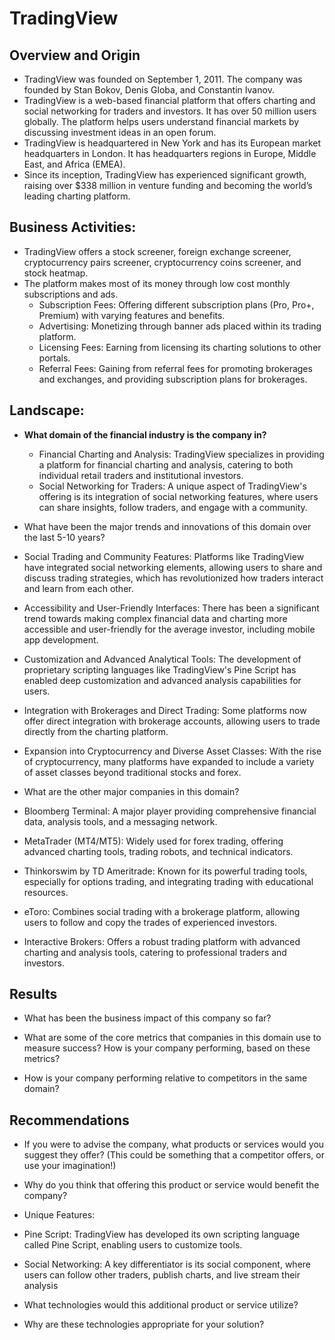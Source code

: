 # TradingView

## Overview and Origin

* TradingView was founded on September 1, 2011. The company was founded by Stan Bokov, Denis Globa, and Constantin Ivanov.
* TradingView is a web-based financial platform that offers charting and social networking for traders and investors. It has over 50 million users globally. The platform helps users understand financial markets by discussing investment ideas in an open forum.
* TradingView is headquartered in New York and has its European market headquarters in London. It has headquarters regions in Europe, Middle East, and Africa (EMEA).
* Since its inception, TradingView has experienced significant growth, raising over $338 million in venture funding and becoming the world’s leading charting platform​.

## Business Activities:

* TradingView offers a stock screener, foreign exchange screener, cryptocurrency pairs screener, cryptocurrency coins screener, and stock heatmap.
* The platform makes most of its money through low cost monthly subscriptions and ads.
  - Subscription Fees: Offering different subscription plans (Pro, Pro+, Premium) with varying features and benefits​​.
  - Advertising: Monetizing through banner ads placed within its trading platform​​.
  - Licensing Fees: Earning from licensing its charting solutions to other portals​​.
  - Referral Fees: Gaining from referral fees for promoting brokerages and exchanges, and providing subscription plans for brokerages.

## Landscape:

* **What domain of the financial industry is the company in?**
  - Financial Charting and Analysis: TradingView specializes in providing a platform for financial charting and analysis, catering to both individual retail traders and institutional investors.
  - Social Networking for Traders: A unique aspect of TradingView's offering is its integration of social networking features, where users can share insights, follow traders, and engage with a community.

* What have been the major trends and innovations of this domain over the last 5-10 years?
* Social Trading and Community Features: Platforms like TradingView have integrated social networking elements, allowing users to share and discuss trading strategies, which has revolutionized how traders interact and learn from each other.
* Accessibility and User-Friendly Interfaces: There has been a significant trend towards making complex financial data and charting more accessible and user-friendly for the average investor, including mobile app development.
* Customization and Advanced Analytical Tools: The development of proprietary scripting languages like TradingView's Pine Script has enabled deep customization and advanced analysis capabilities for users.
* Integration with Brokerages and Direct Trading: Some platforms now offer direct integration with brokerage accounts, allowing users to trade directly from the charting platform.
* Expansion into Cryptocurrency and Diverse Asset Classes: With the rise of cryptocurrency, many platforms have expanded to include a variety of asset classes beyond traditional stocks and forex.

* What are the other major companies in this domain?
* Bloomberg Terminal: A major player providing comprehensive financial data, analysis tools, and a messaging network.
* MetaTrader (MT4/MT5): Widely used for forex trading, offering advanced charting tools, trading robots, and technical indicators.
* Thinkorswim by TD Ameritrade: Known for its powerful trading tools, especially for options trading, and integrating trading with educational resources.
* eToro: Combines social trading with a brokerage platform, allowing users to follow and copy the trades of experienced investors.
* Interactive Brokers: Offers a robust trading platform with advanced charting and analysis tools, catering to professional traders and investors.

## Results

* What has been the business impact of this company so far?

* What are some of the core metrics that companies in this domain use to measure success? How is your company performing, based on these metrics?

* How is your company performing relative to competitors in the same domain?


## Recommendations

* If you were to advise the company, what products or services would you suggest they offer? (This could be something that a competitor offers, or use your imagination!)

* Why do you think that offering this product or service would benefit the company?
* Unique Features:
* Pine Script: TradingView has developed its own scripting language called Pine Script, enabling users to customize tools​​.
* Social Networking: A key differentiator is its social component, where users can follow other traders, publish charts, and live stream their analysis

* What technologies would this additional product or service utilize?

* Why are these technologies appropriate for your solution?
